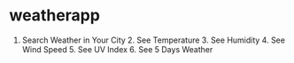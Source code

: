 # weatherapp
1. Search Weather in Your City  2. See Temperature  3. See Humidity  4. See Wind Speed  5. See UV Index  6. See 5 Days Weather
